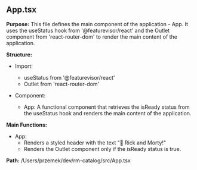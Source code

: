 ## App.tsx

**Purpose:**
This file defines the main component of the application - App. It uses the useStatus hook from '@featurevisor/react' and the Outlet component from 'react-router-dom' to render the main content of the application.

**Structure:**
- Import:
  - useStatus from '@featurevisor/react'
  - Outlet from 'react-router-dom'

- Component:
  - App: A functional component that retrieves the isReady status from the useStatus hook and renders the main content of the application.

**Main Functions:**
- App: 
  - Renders a styled header with the text "🚀 Rick and Morty!"
  - Renders the Outlet component only if the isReady status is true.

**Path:** /Users/przemek/dev/rm-catalog/src/App.tsx